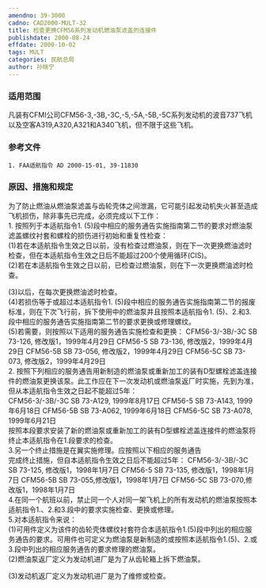 ```yaml
---
amendno: 39-3000  
cadno: CAD2000-MULT-32  
title: 检查更换CFM56系列发动机燃油泵滤盖的连接件  
publishdate: 2000-08-24  
effdate: 2000-10-02  
tags: MULT  
categories: 民航总局  
author: 孙晓宁  
---
```

  
### 适用范围  
凡装有CFMI公司CFM56-3,-3B,-3C,-5,-5A,-5B,-5C系列发动机的波音737飞机以及空客A319,A320,A321和A340飞机，但不限于这些飞机。  
  
<!--more-->  
### 参考文件  
    1. FAA适航指令 AD 2000-15-01, 39-11830  
  
### 原因、措施和规定  
为了防止燃油从燃油泵滤盖与齿轮壳体之间泄漏，它可能引起发动机失火甚至造成飞机损伤，除非事先已完成，必须完成以下工作：  
    1. 按照列于本适航指令1. (5)段中相应的服务通告实施指南第二节的要求对燃油泵滤盖螺纹衬套和螺栓的损伤进行初始和重复性检查：  
    (1)若在本适航指令生效之日以前，没有检查过燃油泵，则在下一次更换燃油滤时检查，但在本适航指令生效之日后不能超过200个使用循环(CIS)。  
    (2)若在本适航指令生效之日以前，已检查过燃油泵，则在下一次更换燃油滤时检查。  
  
      
(3)以后，在每次更换燃油滤时检查。  
    (4)若损伤等于或超过本适航指令1. (5)段中相应的服务通告实施指南第二节的报废标准，则在下次飞行前，拆下使用中的燃油泵并且按照本适航指令1. (5)、2.和3.段中相应的服务通告实施指南第二节的要求更换或修理螺纹。  
(5)若需要，则按照以下适用的服务通告实施检查和更换：        CFM56-3/-3B/-3C SB 73-126, 修改版1，1999年4月29日        CFM56-5 SB 73-136, 修改版2，1999年4月29日        CFM56-5B SB 73-056, 修改版2，1999年4月29日        CFM56-5C SB 73-073, 修改版2，1999年4月29日  
2. 按照下列相应的服务通告用新制造的燃油泵或重新加工的装有D型螺栓滤盖连接件的燃油泵更换该泵。此工作应在下一次发动机或燃油泵返厂时实施，先到为准，但从本适航指令生效之日起不能超过5年：  
       CFM56-3/-3B/-3C SB 73-A129, 1999年8月17日        CFM56-5 SB 73-A143, 1999年6月18日        CFM56-5B SB 73-A062, 1999年6月18日        CFM56-5C SB 73-A078, 1999年6月21日  
    按照本段要求安装了新的燃油泵或重新加工的装有D型螺栓滤盖连接件的燃油泵将终止本适航指令在1.段要求的检查。  
    3.另一个终止措施是在翼实施修理。应按照以下相应的服务通告  
完成终止措施，但自本适航指令生效之日后不能超过5年：       CFM56-3/-3B/-3C SB 73-125, 修改版1，1998年1月7日       CFM56-5 SB 73-135, 修改版1，1998年1月7日       CFM56-5B SB 73-055,修改版1，1998年1月7日       CFM56-5C SB 73-070,修改版1，1998年1月7日  
    4.在同一个航班以前，禁止同一个人对同一架飞机上的所有发动机的燃油泵按照本适航指令1.、2.和3.段中的要求实施检查、更换或修理。  
    5.对本适航指令来说：  
(1)可用件定义为该件的齿轮壳体螺纹衬套符合本适航指令1.(5)段中列出的相应服务通告的要求。可用件也可定义为燃油泵是新制造的或按照本适航指令1.(5)、2.或3.段中列出的相应服务通告的要求修理的燃油泵。  
(2)燃油泵返厂定义为发动机进厂是为了从齿轮箱上拆下燃油泵。  
      
(3)发动机返厂定义为发动机进厂是为了维修或检查。  
